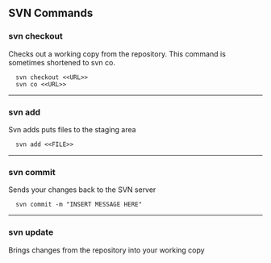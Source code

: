 ## SVN Commands

### svn checkout
Checks out a working copy from the repository. This command is sometimes shortened to svn co.
 
```linux
  svn checkout <<URL>>
  svn co <<URL>>
```   

---------------------------------------------------------------------------
### svn add
Svn adds puts files to the staging area

```linux
  svn add <<FILE>>
```   

---------------------------------------------------------------------------
### svn commit
Sends your changes back to the SVN server

```linux
  svn commit -m "INSERT MESSAGE HERE"
```   


---------------------------------------------------------------------------
### svn update
Brings changes from the repository into your working copy
